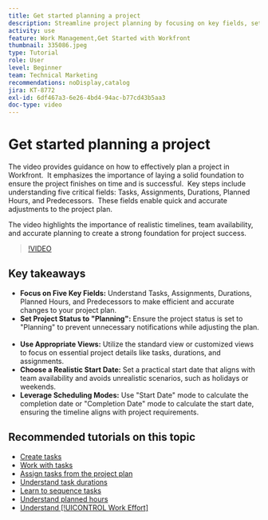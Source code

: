 ```yaml
---
title: Get started planning a project
description: Streamline project planning by focusing on key fields, setting the status to "Planning," using appropriate views, selecting realistic start dates, and leveraging scheduling modes for accurate timelines.
activity: use
feature: Work Management,Get Started with Workfront
thumbnail: 335086.jpeg
type: Tutorial
role: User
level: Beginner
team: Technical Marketing
recommendations: noDisplay,catalog
jira: KT-8772
exl-id: 6df467a3-6e26-4bd4-94ac-b77cd43b5aa3
doc-type: video
---
```

# Get started planning a project

The video provides guidance on how to effectively plan a project in Workfront. ​ It emphasizes the importance of laying a solid foundation to ensure the project finishes on time and is successful. ​ Key steps include understanding five critical fields: Tasks, Assignments, Durations, Planned Hours, and Predecessors. ​ These fields enable quick and accurate adjustments to the project plan. ​

The video highlights the importance of realistic timelines, team availability, and accurate planning to create a strong foundation for project success. ​

>[!VIDEO](https://video.tv.adobe.com/v/335086/?quality=12&learn=on&enablevpops)

## Key takeaways

* **Focus on Five Key Fields:** Understand Tasks, Assignments, Durations, Planned Hours, and Predecessors to make efficient and accurate changes to your project plan. ​
* **Set Project Status to "Planning":** Ensure the project status is set to "Planning" to prevent unnecessary notifications while adjusting the plan. ​
* **Use Appropriate Views:** Utilize the standard view or customized views to focus on essential project details like tasks, durations, and assignments. ​
* **Choose a Realistic Start Date:** Set a practical start date that aligns with team availability and avoids unrealistic scenarios, such as holidays or weekends. ​
* **Leverage Scheduling Modes:** Use "Start Date" mode to calculate the completion date or "Completion Date" mode to calculate the start date, ensuring the timeline aligns with project requirements. ​



## Recommended tutorials on this topic

* [Create tasks](/help/manage-work/tasks/how-to-create-tasks.md)
* [Work with tasks](/help/manage-work/tasks/work-with-tasks.md)
* [Assign tasks from the project plan](/help/manage-work/tasks/assign-tasks-from-the-project-plan.md)
* [Understand task durations](/help/manage-work/tasks/understand-task-durations.md)
* [Learn to sequence tasks](/help/manage-work/tasks/learn-to-sequence-tasks.md)
* [Understand planned hours](/help/manage-work/tasks/understand-planned-hours.md)
* [Understand [!UICONTROL Work Effort]](/help/manage-work/tasks/understand-work-effort.md)
